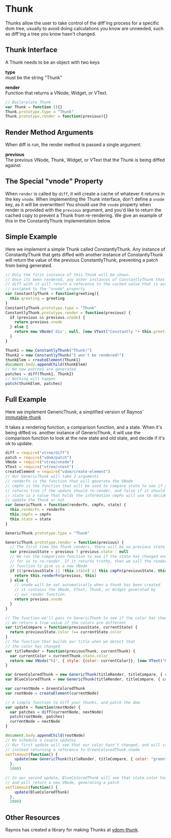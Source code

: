# Thunk
Thunks allow the user to take control of the diff'ing process for a specific dom tree, usually to avoid doing calculations you know are unneeded, such as diff'ing a tree you know hasn't changed.

## Thunk Interface
A Thunk needs to be an object with two keys

**type**   
must be the string "Thunk"

**render**   
Function that returns a VNode, Widget, or VText.

```javascript
// Boilerplate Thunk
var Thunk = function (){}
Thunk.prototype.type = "Thunk"
Thunk.prototype.render = function(previous){}
```

## Render Method Arguments
When diff is run, the render method is passed a single argument.

**previous**  
The previous VNode, Thunk, Widget, or VText that the Thunk is being diffed against

## The Special "vnode" Property
When `render` is called by `diff`, it will create a cache of whatever it returns in the key `vnode`. When implementing the Thunk interface, don't define a `vnode` key, as it will be overwritten! You should use the `vnode` property when render is provided with the `previous` argument, and you'd like to return the cached copy to prevent a Thunk from re-rendering. We give an example of this in the ConstantlyThunk implementation below.

## Simple Example
Here we implement a simple Thunk called ConstantlyThunk. Any instance of ConstantlyThunk that gets diffed with another instance of ConstantlyThunk will return the value of the previous ConstantlyThunk, preventing a patch from being generated.

```javascript
// Only the first instance of this Thunk will be shown. 
// Once its been rendered, any other instances of ConstantlyThunk that
// diff with it will return a reference to the cached value that is automatically
// assigned to the "vnode" property
var ConstantlyThunk = function(greeting){
  this.greeting = greeting
}
ConstantlyThunk.prototype.type = "Thunk"
ConstantlyThunk.prototype.render = function(previous) {
  if (previous && previous.vnode) {
    return previous.vnode
  } else {
    return new VNode('div', null, [new VText("Constantly "+ this.greeting)])
  }
}

Thunk1 = new ConstantlyThunk("Thunk!")
Thunk2 = new ConstantlyThunk("I won't be rendered!")
thunkElem = createElement(Thunk1)
document.body.appendChild(thunkElem)
// No new patches are generated
patches = diff(Thunk1, Thunk2)
// Nothing will happen
patch(thunkElem, patches)

```

## Full Example
Here we implement GenericThunk, a simplified version of Raynos' [immutable-thunk](https://github.com/Raynos/vdom-thunk/blob/master/immutable-thunk.js)

It takes a rendering function, a comparison function, and a state. When it's being diffed vs. another instance of GenericThunk, it will use the comparison function to look at the new state and old state, and decide if it's ok to update.

```javascript
diff = require("vtree/diff")
patch = require("vdom/patch")
VNode = require("vtree/vnode")
VText = require("vtree/vtext")
createElement = require("vdom/create-element")
// Our GenericThunk will take 3 arguments
// renderFn is the function that will generate the VNode
// cmpFn is the function that will be used to compare state to see if an update is necessary.
// returns true if the update should re-render, and false if it should use the previous render
// state is a value that holds the information cmpFn will use to decide whether we should
// update the Thunk or not
var GenericThunk = function(renderFn, cmpFn, state) {
  this.renderFn = renderFn
  this.cmpFn = cmpFn
  this.state = state
}

GenericThunk.prototype.type = "Thunk"

GenericThunk.prototype.render = function(previous) {
  // The first time the Thunk renders, there will be no previous state
  var previousState = previous ? previous.state : null
  // We run the comparison function to see if the state has changed enough
  // for us to re-render. If it returns truthy, then we call the render
  // function to give us a new VNode
  if ((!previousState || !this.state) || this.cmpFn(previousState, this.state)) {
    return this.renderFn(previous, this)
  } else {
    // vnode will be set automatically when a thunk has been created
    // it contains the VNode, VText, Thunk, or Widget generated by
    // our render function.
    return previous.vnode
  }
}

// The function we'll pass to GenericThunk to see if the color has changed
// We return a true value if the colors are different
var titleCompare = function(previousState, currentState) {
  return previousState.color !== currentState.color
}
// The function that builds our title when we detect that
// the color has changed
var titleRender = function(previousThunk, currentThunk) {
  var currentColor = currentThunk.state.color
  return new VNode("h1", { style: {color: currentColor}}, [new VText("Hello, I'm a title colored " + currentColor)])
}

var GreenColoredThunk = new GenericThunk(titleRender, titleCompare, { color: "green"})
var BlueColoredThunk = new GenericThunk(titleRender, titleCompare, { color: "blue"})

var currentNode = GreenColoredThunk
var rootNode = createElement(currentNode)

// A simple function to diff your thunks, and patch the dom
var update = function(nextNode) {
  var patches = diff(currentNode, nextNode)
  patch(rootNode, patches)
  currentNode = nextNode
}

document.body.appendChild(rootNode)
// We schedule a couple updates
// Our first update will see that our color hasn't changed, and will stop comparing at that point,
// instead returning a reference to GreenColoredThunk.vnode
setTimeout(function() {
    update(new GenericThunk(titleRender, titleCompare, { color: "green" }))
  },
  1000)

// In our second update, BlueColoredThunk will see that state.color has changed,
// and will return a new VNode, generating a patch
setTimeout(function() {
    update(BlueColoredThunk)
  },
  2000)

```

## Other Resources
Raynos has created a library for making Thunks at [vdom-thunk](https://github.com/Raynos/vdom-thunk).
